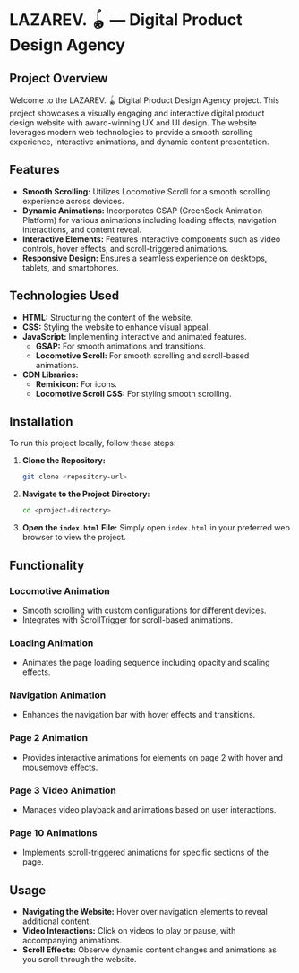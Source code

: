 # LAZAREV. 🪀 — Digital Product Design Agency

## Project Overview

Welcome to the LAZAREV. 🪀 Digital Product Design Agency project. This project showcases a visually engaging and interactive digital product design website with award-winning UX and UI design. The website leverages modern web technologies to provide a smooth scrolling experience, interactive animations, and dynamic content presentation.

## Features

- **Smooth Scrolling:** Utilizes Locomotive Scroll for a smooth scrolling experience across devices.
- **Dynamic Animations:** Incorporates GSAP (GreenSock Animation Platform) for various animations including loading effects, navigation interactions, and content reveal.
- **Interactive Elements:** Features interactive components such as video controls, hover effects, and scroll-triggered animations.
- **Responsive Design:** Ensures a seamless experience on desktops, tablets, and smartphones.

## Technologies Used

- **HTML:** Structuring the content of the website.
- **CSS:** Styling the website to enhance visual appeal.
- **JavaScript:** Implementing interactive and animated features.
  - **GSAP:** For smooth animations and transitions.
  - **Locomotive Scroll:** For smooth scrolling and scroll-based animations.
- **CDN Libraries:**
  - **Remixicon:** For icons.
  - **Locomotive Scroll CSS:** For styling smooth scrolling.

## Installation

To run this project locally, follow these steps:

1. **Clone the Repository:**
   ```bash
   git clone <repository-url>
   ```

2. **Navigate to the Project Directory:**
   ```bash
   cd <project-directory>
   ```

3. **Open the `index.html` File:**
   Simply open `index.html` in your preferred web browser to view the project.

## Functionality

### Locomotive Animation

- Smooth scrolling with custom configurations for different devices.
- Integrates with ScrollTrigger for scroll-based animations.

### Loading Animation

- Animates the page loading sequence including opacity and scaling effects.

### Navigation Animation

- Enhances the navigation bar with hover effects and transitions.

### Page 2 Animation

- Provides interactive animations for elements on page 2 with hover and mousemove effects.

### Page 3 Video Animation

- Manages video playback and animations based on user interactions.

### Page 10 Animations

- Implements scroll-triggered animations for specific sections of the page.

## Usage

- **Navigating the Website:** Hover over navigation elements to reveal additional content.
- **Video Interactions:** Click on videos to play or pause, with accompanying animations.
- **Scroll Effects:** Observe dynamic content changes and animations as you scroll through the website.
